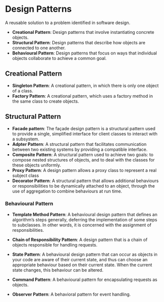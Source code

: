 # Design Patterns
A reusable solution to a problem identified in software design.
- **Creational Pattern**: Design patterns that involve instantiating concrete objects.
- **Structural Pattern**: Design patterns that describe how objects are connected to one another.
- **Behavioural Pattern**: Design patterns that focus on ways that individual objects collaborate to achieve a common goal.

## Creational Pattern
- **Singleton Pattern**: A creational pattern, in which there is only one object of a class.
- **Factory Pattern**: A creational pattern, which uses a factory method in the same class to create objects.

## Structural Pattern
- **Facade pattern**: The façade design pattern is a structural pattern used to provide a single, simplified interface for client classes to interact with a subsystem.
- **Adpter Pattern**: A structural pattern that facilitates communication between two existing systems by providing a compatible interface.
- **Composite Pattern**: A structural pattern used to achieve two goals: to compose nested structures of objects, and to deal with the classes for these objects uniformly.
- **Proxy Pattern**: A design pattern allows a proxy class to represent a real subject class
- **Decorator Pattern**: A structural pattern that allows additional behaviours or responsibilities to be dynamically attached to an object, through the use of aggregation to combine behaviours at run time.

### Behavioural Pattern
- **Template Method Pattern**: A behavioural design pattern that defines an algorithm’s steps generally, deferring the implementation of some steps to subclasses. In other words, it is concerned with the assignment of responsibilities.
- **Chain of Responsibility Pattern**: A design pattern that is a chain of objects responsible for handling requests.
- **State Pattern**: A behavioural design pattern that can occur as objects in your code are aware of their current state, and thus can choose an appropriate behaviour based on their current state. When the current state changes, this behaviour can be altered.
- **Command Pattern**: A behavioural pattern for encapsulating requests as objects.

- **Observer Pattern**: A behavioral​ pattern​ for​ event handling.
